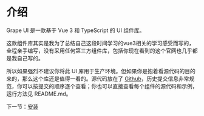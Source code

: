 # 介绍

Grape UI 是一款基于 Vue 3 和 TypeScript 的 UI 组件库。

这款组件库其实是我为了总结自己这段时间学习的vue3相关的学习感受而写的，全程亲手编写，没有采用任何第三方组件库，包括你现在看到的这个官网也几乎都是我自己写的。

所以如果强烈不建议你将此 UI 库用于生产环境。但如果你是抱着看源代码的目的来的，那么这个库还是值得一看的。源代码放在了 [Github](https://github.com/HHuangYQ/vue3-ui-Component-library)，历史提交信息非常规范，你可以按提交的顺序逐个查看；你也可以直接查看每个组件的源代码和示例，运行方法见 README.md。

下一节：[安装](#/doc/install)
